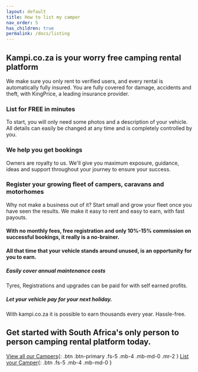 ```yaml
---
layout: default
title: How to list my camper
nav_order: 5
has_children: true
permalink: /docs/listing
---
```


## Kampi.co.za is your worry free camping rental platform
We make sure you only rent to verified users, and every rental is automatically fully insured.
You are fully covered for damage, accidents and theft, with KingPrice, a leading insurance provider.

### List for FREE in minutes
To start, you will only need some photos and a description of your vehicle. All details can easily be changed at any time and is completely controlled by you.

### We help you get bookings
Owners are royalty to us. We'll give you maximum exposure, guidance, ideas and support throughout your journey to ensure your success.

### Register your growing fleet of campers, caravans and motorhomes
Why not make a business out of it? Start small and grow your fleet once you have seen the results. We make it easy to rent and easy to earn, with fast payouts.

#### With no monthly fees, free registration and only 10%-15% commission on successful bookings, it really is a no-brainer.

#### All that time that your vehicle stands around unused, is an opportunity for you to earn.

##### Easily cover annual maintenance costs
Tyres, Registrations and upgrades can be paid for with self earned profits.

##### Let your vehicle pay for your next holiday.
With kampi.co.za it is possible to earn thousands every year. Hassle-free.

## Get started with South Africa's only person to person camping rental platform today.
[View all our Campers](https://kampi.co.za/s){: .btn .btn-primary .fs-5 .mb-4 .mb-md-0 .mr-2 } [List your Camper](https://www.kampi.co.za/become-a-owner){: .btn .fs-5 .mb-4 .mb-md-0 }